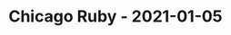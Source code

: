 ---
layout: post
title: Chicago Ruby - 2021-01-05
datetime: '2021-01-05 18:00:00 -0600'
name: Chicago Ruby
external_url: https://www.meetup.com/ChicagoRuby/events/pjfxvrycccbhb/
online_event: false
year_month: 2021-01
---